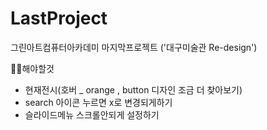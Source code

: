 # LastProject

그린아트컴퓨터아카데미 마지막프로젝트 ('대구미술관 Re-design')

✍🏻해야할것

- 현재전시(호버 \_ orange , button 디자인 조금 더 찾아보기)
- search 아이콘 누르면 x로 변경되게하기
- 슬라이드메뉴 스크롤안되게 설정하기

